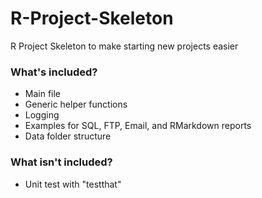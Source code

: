 # R-Project-Skeleton
R Project Skeleton to make starting new projects easier

### What's included? ###

* Main file
* Generic helper functions
* Logging
* Examples for SQL, FTP, Email, and RMarkdown reports
* Data folder structure

### What isn't included? ###

* Unit test with "testthat"